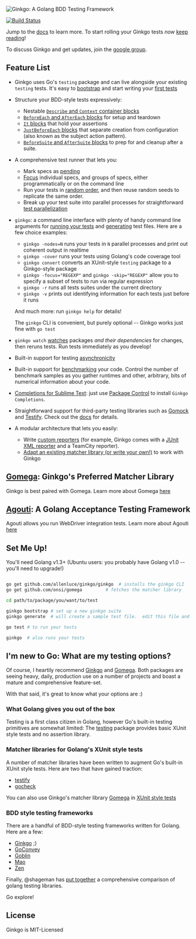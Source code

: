 ![Ginkgo: A Golang BDD Testing Framework](http://onsi.github.io/ginkgo/images/ginkgo.png)

[![Build Status](https://travis-ci.org/onsi/ginkgo.png)](https://travis-ci.org/onsi/ginkgo)

Jump to the [docs](http://onsi.github.io/ginkgo/) to learn more.  To start rolling your Ginkgo tests *now* [keep reading](#set-me-up)!

To discuss Ginkgo and get updates, join the [google group](https://groups.google.com/d/forum/ginkgo-and-gomega).

## Feature List

- Ginkgo uses Go's `testing` package and can live alongside your existing `testing` tests.  It's easy to [bootstrap](http://onsi.github.io/ginkgo/#bootstrapping-a-suite) and start writing your [first tests](http://onsi.github.io/ginkgo/#adding-specs-to-a-suite)

- Structure your BDD-style tests expressively:
    - Nestable [`Describe` and `Context` container blocks](http://onsi.github.io/ginkgo/#organizing-specs-with-containers-describe-and-context)
    - [`BeforeEach` and `AfterEach` blocks](http://onsi.github.io/ginkgo/#extracting-common-setup-beforeeach) for setup and teardown
    - [`It` blocks](http://onsi.github.io/ginkgo/#individual-specs-) that hold your assertions
    - [`JustBeforeEach` blocks](http://onsi.github.io/ginkgo/#separating-creation-and-configuration-justbeforeeach) that separate creation from configuration (also known as the subject action pattern).
    - [`BeforeSuite` and `AfterSuite` blocks](http://onsi.github.io/ginkgo/#global-setup-and-teardown-beforesuite-and-aftersuite) to prep for and cleanup after a suite.

- A comprehensive test runner that lets you:
    - Mark specs as [pending](http://onsi.github.io/ginkgo/#pending-specs)
    - [Focus](http://onsi.github.io/ginkgo/#focused-specs) individual specs, and groups of specs, either programmatically or on the command line
    - Run your tests in [random order](http://onsi.github.io/ginkgo/#spec-permutation), and then reuse random seeds to replicate the same order.
    - Break up your test suite into parallel processes for straightforward [test parallelization](http://onsi.github.io/ginkgo/#parallel-specs)

- `ginkgo`: a command line interface with plenty of handy command line arguments for [running your tests](http://onsi.github.io/ginkgo/#running-tests) and [generating](http://onsi.github.io/ginkgo/#generators) test files.  Here are a few choice examples:
    - `ginkgo -nodes=N` runs your tests in `N` parallel processes and print out coherent output in realtime
    - `ginkgo -cover` runs your tests using Golang's code coverage tool
    - `ginkgo convert` converts an XUnit-style `testing` package to a Ginkgo-style package
    - `ginkgo -focus="REGEXP"` and `ginkgo -skip="REGEXP"` allow you to specify a subset of tests to run via regular expression
    - `ginkgo -r` runs all tests suites under the current directory
    - `ginkgo -v` prints out identifying information for each tests just before it runs

    And much more: run `ginkgo help` for details!

    The `ginkgo` CLI is convenient, but purely optional -- Ginkgo works just fine with `go test`

- `ginkgo watch` [watches](https://onsi.github.io/ginkgo/#watching-for-changes) packages *and their dependencies* for changes, then reruns tests.  Run tests immediately as you develop!

- Built-in support for testing [asynchronicity](http://onsi.github.io/ginkgo/#asynchronous-tests)

- Built-in support for [benchmarking](http://onsi.github.io/ginkgo/#benchmark-tests) your code.  Control the number of benchmark samples as you gather runtimes and other, arbitrary, bits of numerical information about your code.

- [Completions for Sublime Text](https://github.com/onsi/ginkgo-sublime-completions): just use [Package Control](https://sublime.wbond.net/) to install `Ginkgo Completions`.

- Straightforward support for third-party testing libraries such as [Gomock](https://code.google.com/p/gomock/) and [Testify](https://github.com/stretchr/testify).  Check out the [docs](http://onsi.github.io/ginkgo/#third-party-integrations) for details.

- A modular architecture that lets you easily:
    - Write [custom reporters](http://onsi.github.io/ginkgo/#writing-custom-reporters) (for example, Ginkgo comes with a [JUnit XML reporter](http://onsi.github.io/ginkgo/#generating-junit-xml-output) and a TeamCity reporter).
    - [Adapt an existing matcher library (or write your own!)](http://onsi.github.io/ginkgo/#using-other-matcher-libraries) to work with Ginkgo

## [Gomega](http://github.com/onsi/gomega): Ginkgo's Preferred Matcher Library

Ginkgo is best paired with Gomega.  Learn more about Gomega [here](http://onsi.github.io/gomega/)

## [Agouti](http://github.com/sclevine/agouti): A Golang Acceptance Testing Framework

Agouti allows you run WebDriver integration tests.  Learn more about Agouti [here](http://agouti.org)

## Set Me Up!

You'll need Golang v1.3+ (Ubuntu users: you probably have Golang v1.0 -- you'll need to upgrade!)

```bash

go get github.com/allenluce/ginkgo/ginkgo  # installs the ginkgo CLI
go get github.com/onsi/gomega         # fetches the matcher library

cd path/to/package/you/want/to/test

ginkgo bootstrap # set up a new ginkgo suite
ginkgo generate  # will create a sample test file.  edit this file and add your tests then...

go test # to run your tests

ginkgo  # also runs your tests

```

## I'm new to Go: What are my testing options?

Of course, I heartily recommend [Ginkgo](https://github.com/onsi/ginkgo) and [Gomega](https://github.com/onsi/gomega).  Both packages are seeing heavy, daily, production use on a number of projects and boast a mature and comprehensive feature-set.

With that said, it's great to know what your options are :)

### What Golang gives you out of the box

Testing is a first class citizen in Golang, however Go's built-in testing primitives are somewhat limited: The [testing](http://golang.org/pkg/testing) package provides basic XUnit style tests and no assertion library.

### Matcher libraries for Golang's XUnit style tests

A number of matcher libraries have been written to augment Go's built-in XUnit style tests.  Here are two that have gained traction:

- [testify](https://github.com/stretchr/testify)
- [gocheck](http://labix.org/gocheck)

You can also use Ginkgo's matcher library [Gomega](https://github.com/onsi/gomega) in [XUnit style tests](http://onsi.github.io/gomega/#using-gomega-with-golangs-xunitstyle-tests)

### BDD style testing frameworks

There are a handful of BDD-style testing frameworks written for Golang.  Here are a few:

- [Ginkgo](https://github.com/onsi/ginkgo) ;)
- [GoConvey](https://github.com/smartystreets/goconvey)
- [Goblin](https://github.com/franela/goblin)
- [Mao](https://github.com/azer/mao)
- [Zen](https://github.com/pranavraja/zen)

Finally, @shageman has [put together](https://github.com/shageman/gotestit) a comprehensive comparison of golang testing libraries.

Go explore!

## License

Ginkgo is MIT-Licensed
